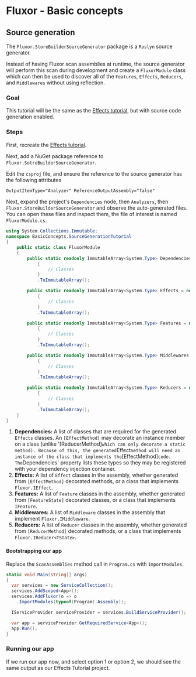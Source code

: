 # Fluxor - Basic concepts

## Source generation
The `Fluxor.StoreBuilderSourceGenerator` package is a `Roslyn` source generator.

Instead of having Fluxor scan assemblies at runtime, the source generator will perform this
scan during development and create a `FluxorModule` class which can then be used to discover
all of the `Features`, `Effects`, `Reducers`, and `Middlewares` without using reflection.

### Goal
This tutorial will be the same as the [Effects tutorial](../01B-EffectsTutorial/), but with
source code generation enabled.

### Steps
First, recreate the [Effects tutorial](../01B-EffectsTutorial/).

Next, add a NuGet package reference to `Fluxor.SotreBuilderSourceGenerator`.

Edit the `csproj` file, and ensure the reference to the source generator has the following
attributes

```xml
OutputItemType="Analyzer" ReferenceOutputAssembly="false"
```

Next, expand the project's `Dependencies` node, then `Analyzers`, then `Fluxor.StoreBuilderSourceGenerator` and observe
the auto-generated files. You can open these files and inspect them, the file of interest is
named `FluxorModule.cs`.

```c#
using System.Collections.Immutable;
namespace BasicConcepts.SourceGenerationTutorial
{
	public static class FluxorModule
	{
		public static readonly ImmutableArray<System.Type> Dependencies = new System.Type[]
			{
				// Classes
			}
			.ToImmutableArray();

		public static readonly ImmutableArray<System.Type> Effects = new System.Type[]
			{
				// Classes
			}
			.ToImmutableArray();

		public static readonly ImmutableArray<System.Type> Features = new System.Type[]
			{
				// Classes
			}
			.ToImmutableArray();

		public static readonly ImmutableArray<System.Type> Middlewares = new System.Type[]
			{
				// Classes
			}
			.ToImmutableArray();

		public static readonly ImmutableArray<System.Type> Reducers = new System.Type[]
			{
				// Classes
			}
			.ToImmutableArray();
	}
}
```

1. **Dependencies:** A list of classes that are required for the generated `Effects` classes.
An `[EffectMethod]` may decorate an instance member on a class (unlike '[ReducerMethod]` which can
only decorate a static method). Because of this, the generated `Effect` method will need an instance
of the class that implements the `[EffectMethod]` code.  The `Dependencies` property lists these
types so they may be registered with your dependency injection container.
1. **Effects:** A list of `Effect` classes in the assembly, whether generated from `[EffectMethod]`
decorated methods, or a class that implements `Fluxor.IEffect`.
1. **Features:** A list of `Feature` classes in the assembly, whether generated from
`[FeatureState]` decorated classes, or a class that implements `IFeature`.
1. **Middlewares:** A list of `Middleware` classes in the assembly that implement `Fluxor.IMiddleware`.
1. **Reducers:** A list of `Reducer` classes in the assembly, whether generated from `[ReducerMethod]`
decorated methods, or a class that implements `Fluxor.IReducer<TState>`.

#### Bootstrapping our app
Replace the `ScanAssemblies` method call in `Program.cs` with `ImportModules`.

```c#
static void Main(string[] args)
{
  var services = new ServiceCollection();
  services.AddScoped<App>();
  services.AddFluxor(o => o
    .ImportModules(typeof(Program).Assembly));

  IServiceProvider serviceProvider = services.BuildServiceProvider();

  var app = serviceProvider.GetRequiredService<App>();
  app.Run();
}
```

### Running our app

If we run our app now, and select option 1 or option 2, we should see the
same output as our Effects Tutorial project.